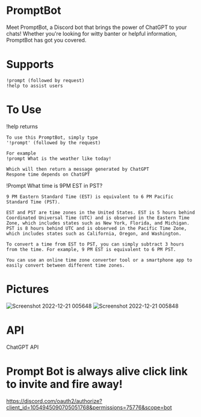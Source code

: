 # PromptBot

Meet PromptBot, a Discord bot that brings the power of ChatGPT to your chats! Whether you're looking for witty banter or helpful information, PromptBot has got you covered.

# Supports
```
!prompt (followed by request)
!help to assist users
```

# To Use
!help returns 
```
To use this PromptBot, simply type
'!prompt' (followed by the request)

For example
!prompt What is the weather like today!

Which will then return a message generated by ChatGPT
Respone time depends on ChatGPT
```
!Prompt What time is 9PM EST in PST?
```
9 PM Eastern Standard Time (EST) is equivalent to 6 PM Pacific Standard Time (PST).

EST and PST are time zones in the United States. EST is 5 hours behind Coordinated Universal Time (UTC) and is observed in the Eastern Time Zone, which includes states such as New York, Florida, and Michigan. PST is 8 hours behind UTC and is observed in the Pacific Time Zone, which includes states such as California, Oregon, and Washington.

To convert a time from EST to PST, you can simply subtract 3 hours from the time. For example, 9 PM EST is equivalent to 6 PM PST.

You can use an online time zone converter tool or a smartphone app to easily convert between different time zones.
```
# Pictures
![Screenshot 2022-12-21 005648](https://user-images.githubusercontent.com/78048789/208833019-575a5a42-a370-4547-aeb1-006b3663733c.png)
![Screenshot 2022-12-21 005848](https://user-images.githubusercontent.com/78048789/208833068-b1b67b34-f6e4-4081-93c1-c8be6710e897.png)

# API
ChatGPT API

# Prompt Bot is always alive click link to invite and fire away!
https://discord.com/oauth2/authorize?client_id=1054945090705051768&permissions=75776&scope=bot



